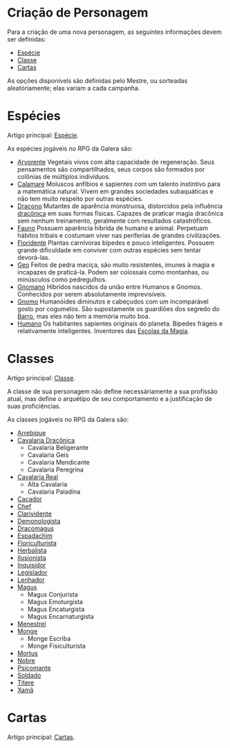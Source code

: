 <!-- TITLE: Criação De Personagem -->
<!-- SUBTITLE: Regras e detalhes para a criação de personagens. -->
# Criação de Personagem
Para a criação de uma nova personagem, as seguintes informações devem ser definidas:
* [Espécie](#espécies)
* [Classe](#classes)
* [Cartas](#cartas)

As opções disponívels são definidas pelo Mestre, ou sorteadas aleatóriamente; elas variam a cada campanha.

# Espécies
Artigo principal: [Espécie](especie).

As espécies jogáveis no RPG da Galera são:

* [Arvorente](especie/arvorente)
Vegetais vivos com alta capacidade de regeneração. Seus pensamentos são compartilhados, seus corpos são formados por colônias de múltiplos indivíduos.
* [Calamare](especie/calamare)
Moluscos anfíbios e sapientes com um talento instintivo para a matemática natural. Vivem em grandes sociedades subaquáticas e não tem muito respeito por outras espécies.
* [Dracono](especie/dracono)
Mutantes de aparência monstruosa, distorcidos pela influência [dracônica](dragao) em suas formas físicas. Capazes de praticar magia dracônica sem nenhum treinamento, geralmente com resultados catastróficos.
* [Fauno](especie/fauno)
Possuem aparência híbrida de humano e animal. Perpetuam hábitos tribais e costumam viver nas periferias de grandes civilizações.
* [Floridente](especie/floridente)
Plantas carnívoras bípedes e pouco inteligentes. Possuem grande dificuldade em conviver com outras espécies sem tentar devorá-las.
* [Geo](especie/geo)
Feitos de pedra maciça, são muito resistentes, imunes à magia e incapazes de praticá-la. Podem ser colossais como montanhas, ou minúsculos como pedregulhos.
* [Gnomano](especie/gnomano)
Híbridos nascidos da união entre Humanos e Gnomos. Conhecidos por serem absolutamente imprevisíveis.
* [Gnomo](especie/gnomo)
Humanóides diminutos e cabeçudos com um incomparável gosto por cogumelos. São supostamente os guardiões dos segredo do [Barro](barro), mas eles não tem a memória muito boa.
* [Humano](especie/humano)
Os habitantes sapientes originais do planeta. Bípedes frágeis e relativamente inteligentes. Inventores das [Escolas da Magia](magia).

# Classes
Artigo principal: [Classe](classe).

A classe de sua personagem não define necessáriamente a sua profissão atual, mas define o arquétipo de seu comportamento e a justificação de suas proficiências.

As classes jogáveis no RPG da Galera são:

* [Arrebique](classe/arrebique)
* [Cavalaria Dracônica](classe/cavalaria-draconica)
	* Cavalaria Beligerante
	* Cavalaria Geis
	* Cavalaria Mendicante
	* Cavalaria Peregrina
* [Cavalaria Real](classe/cavalaria-real)
	* Alta Cavalaria
	* Cavalaria Paladina
* [Caçador](classe/cacador)
* [Chef](classe/chef)
* [Clarividente](classe/clarividente)
* [Demonologista](classe/demonologista)
* [Dracomagus](classe/dracomagus)
* [Espadachim](classe/espadachim)
* [Floriculturista](classe/floriculturista)
* [Herbalista](classe/herbalista)
* [Ilusionista](classe/ilusionista)
* [Inquisidor](classe/inquisidor)
* [Legislador](classe/legislador)
* [Lenhador](classe/lenhador)
* [Magus](classe/magus)
	* Magus Conjurista
	* Magus Emoturgista
	* Magus Encaturgista
	* Magus Encarnaturgista
* [Menestrel](classe/menestrel)
* [Monge](classe/monge)
	* Monge Escriba
	* Monge Fisiculturista
* [Mortus](classe/mortus)
* [Nobre](classe/nobre)
* [Psicomante](classe/psicomante)
* [Soldado](classe/soldado)
* [Títere](classe/titere)
* [Xamã](classe/xama)

# Cartas
Artigo principal: [Cartas](cartas).
